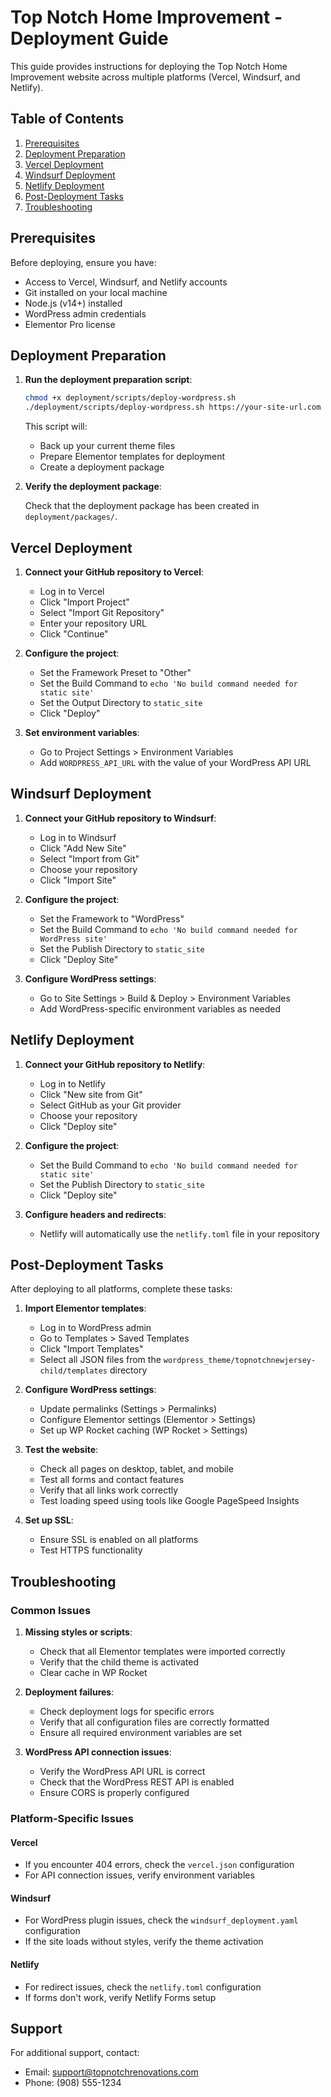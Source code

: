 # Top Notch Home Improvement - Deployment Guide

This guide provides instructions for deploying the Top Notch Home Improvement website across multiple platforms (Vercel, Windsurf, and Netlify).

## Table of Contents

1. [Prerequisites](#prerequisites)
2. [Deployment Preparation](#deployment-preparation)
3. [Vercel Deployment](#vercel-deployment)
4. [Windsurf Deployment](#windsurf-deployment)
5. [Netlify Deployment](#netlify-deployment)
6. [Post-Deployment Tasks](#post-deployment-tasks)
7. [Troubleshooting](#troubleshooting)

## Prerequisites

Before deploying, ensure you have:

- Access to Vercel, Windsurf, and Netlify accounts
- Git installed on your local machine
- Node.js (v14+) installed
- WordPress admin credentials
- Elementor Pro license

## Deployment Preparation

1. **Run the deployment preparation script**:

   ```bash
   chmod +x deployment/scripts/deploy-wordpress.sh
   ./deployment/scripts/deploy-wordpress.sh https://your-site-url.com
   ```

   This script will:
   - Back up your current theme files
   - Prepare Elementor templates for deployment
   - Create a deployment package

2. **Verify the deployment package**:

   Check that the deployment package has been created in `deployment/packages/`.

## Vercel Deployment

1. **Connect your GitHub repository to Vercel**:

   - Log in to Vercel
   - Click "Import Project"
   - Select "Import Git Repository"
   - Enter your repository URL
   - Click "Continue"

2. **Configure the project**:

   - Set the Framework Preset to "Other"
   - Set the Build Command to `echo 'No build command needed for static site'`
   - Set the Output Directory to `static_site`
   - Click "Deploy"

3. **Set environment variables**:

   - Go to Project Settings > Environment Variables
   - Add `WORDPRESS_API_URL` with the value of your WordPress API URL

## Windsurf Deployment

1. **Connect your GitHub repository to Windsurf**:

   - Log in to Windsurf
   - Click "Add New Site"
   - Select "Import from Git"
   - Choose your repository
   - Click "Import Site"

2. **Configure the project**:

   - Set the Framework to "WordPress"
   - Set the Build Command to `echo 'No build command needed for WordPress site'`
   - Set the Publish Directory to `static_site`
   - Click "Deploy Site"

3. **Configure WordPress settings**:

   - Go to Site Settings > Build & Deploy > Environment Variables
   - Add WordPress-specific environment variables as needed

## Netlify Deployment

1. **Connect your GitHub repository to Netlify**:

   - Log in to Netlify
   - Click "New site from Git"
   - Select GitHub as your Git provider
   - Choose your repository
   - Click "Deploy site"

2. **Configure the project**:

   - Set the Build Command to `echo 'No build command needed for static site'`
   - Set the Publish Directory to `static_site`
   - Click "Deploy site"

3. **Configure headers and redirects**:

   - Netlify will automatically use the `netlify.toml` file in your repository

## Post-Deployment Tasks

After deploying to all platforms, complete these tasks:

1. **Import Elementor templates**:

   - Log in to WordPress admin
   - Go to Templates > Saved Templates
   - Click "Import Templates"
   - Select all JSON files from the `wordpress_theme/topnotchnewjersey-child/templates` directory

2. **Configure WordPress settings**:

   - Update permalinks (Settings > Permalinks)
   - Configure Elementor settings (Elementor > Settings)
   - Set up WP Rocket caching (WP Rocket > Settings)

3. **Test the website**:

   - Check all pages on desktop, tablet, and mobile
   - Test all forms and contact features
   - Verify that all links work correctly
   - Test loading speed using tools like Google PageSpeed Insights

4. **Set up SSL**:

   - Ensure SSL is enabled on all platforms
   - Test HTTPS functionality

## Troubleshooting

### Common Issues

1. **Missing styles or scripts**:

   - Check that all Elementor templates were imported correctly
   - Verify that the child theme is activated
   - Clear cache in WP Rocket

2. **Deployment failures**:

   - Check deployment logs for specific errors
   - Verify that all configuration files are correctly formatted
   - Ensure all required environment variables are set

3. **WordPress API connection issues**:

   - Verify the WordPress API URL is correct
   - Check that the WordPress REST API is enabled
   - Ensure CORS is properly configured

### Platform-Specific Issues

#### Vercel

- If you encounter 404 errors, check the `vercel.json` configuration
- For API connection issues, verify environment variables

#### Windsurf

- For WordPress plugin issues, check the `windsurf_deployment.yaml` configuration
- If the site loads without styles, verify the theme activation

#### Netlify

- For redirect issues, check the `netlify.toml` configuration
- If forms don't work, verify Netlify Forms setup

## Support

For additional support, contact:

- Email: support@topnotchrenovations.com
- Phone: (908) 555-1234
